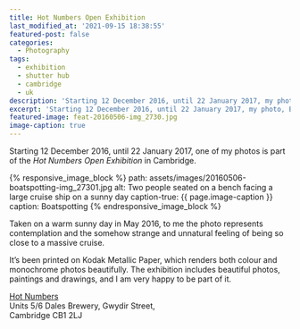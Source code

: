 ```yaml
---
title: Hot Numbers Open Exhibition
last_modified_at: '2021-09-15 18:38:55'
featured-post: false
categories:
  - Photography
tags:
  - exhibition
  - shutter hub
  - cambridge
  - uk
description: 'Starting 12 December 2016, until 22 January 2017, my photo, Boatspotting, is part of the Hot Numbers Open Exhibition in Cambridge.'
excerpt: 'Starting 12 December 2016, until 22 January 2017, my photo, Boatspotting, is part of the Hot Numbers Open Exhibition in Cambridge.'
featured-image: feat-20160506-img_2730.jpg
image-caption: true
---
```

<p class="lead">Starting 12 December 2016, until 22 January 2017, one of my photos is part of the <em>Hot Numbers Open Exhibition</em> in Cambridge.</p>

{% responsive_image_block %}
  path: assets/images/20160506-boatspotting-img_27301.jpg
  alt: Two people seated on a bench facing a large cruise ship on a sunny day
  caption-true: {{ page.image-caption }}
  caption: Boatspotting
{% endresponsive_image_block %}

Taken on a warm sunny day in May 2016, to me the photo represents contemplation and the somehow strange and unnatural feeling of being so close to a massive cruise.

It’s been printed on Kodak Metallic Paper, which renders both colour and monochrome photos beautifully. The exhibition includes beautiful photos, paintings and drawings, and I am very happy to be part of it.

<p class="detached"><a href="https://hotnumberscoffee.co.uk/gwydir-st/" title="Go to the Hot Numbers website">Hot Numbers</a><br>
Units 5/6 Dales Brewery, Gwydir Street,<br>
Cambridge CB1 2LJ</p>

